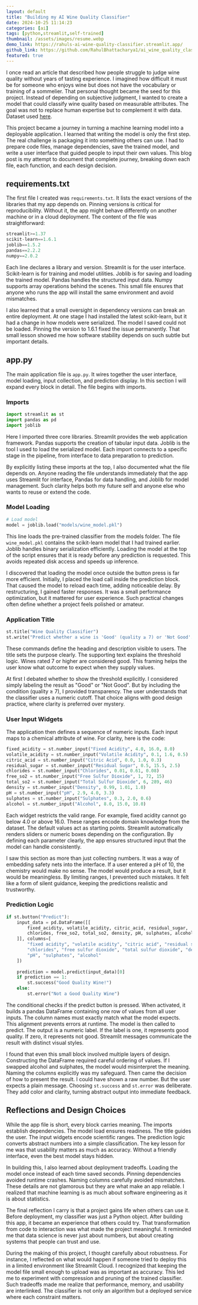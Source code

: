 ```yaml
---
layout: default
title: "Building my AI Wine Quality Classifier"
date: 2024-10-25 11:14:23
categories: [ai]
tags: [python,streamlit,self-trained]
thumbnail: /assets/images/resume.webp
demo_link: https://rahuls-ai-wine-quality-classifier.streamlit.app/
github_link: https://github.com/RahulBhattacharya1/ai_wine_quality_classifier
featured: true
---
```


I once read an article that described how people struggle to judge wine quality without years of tasting experience. I imagined how difficult it must be for someone who enjoys wine but does not have the vocabulary or training of a sommelier. That personal thought became the seed for this project. Instead of depending on subjective judgment, I wanted to create a model that could classify wine quality based on measurable attributes. The goal was not to replace human expertise but to complement it with data. Dataset used [here](https://www.kaggle.com/datasets/uciml/red-wine-quality-cortez-et-al-2009).

This project became a journey in turning a machine learning model into a deployable application. I learned that writing the model is only the first step. The real challenge is packaging it into something others can use. I had to prepare code files, manage dependencies, save the trained model, and write a user interface that guided people to input their own values. This blog post is my attempt to document that complete journey, breaking down each file, each function, and each design decision.
## requirements.txt

The first file I created was `requirements.txt`. It lists the exact versions of the libraries that my app depends on. Pinning versions is critical for reproducibility. Without it, the app might behave differently on another machine or in a cloud deployment. The content of the file was straightforward:

```python
streamlit>=1.37
scikit-learn==1.6.1
joblib==1.5.2
pandas==2.2.2
numpy==2.0.2
```

Each line declares a library and version. Streamlit is for the user interface. Scikit-learn is for training and model utilities. Joblib is for saving and loading the trained model. Pandas handles the structured input data. Numpy supports array operations behind the scenes. This small file ensures that anyone who runs the app will install the same environment and avoid mismatches.

I also learned that a small oversight in dependency versions can break an entire deployment. At one stage I had installed the latest scikit-learn, but it had a change in how models were serialized. The model I saved could not be loaded. Pinning the version to 1.6.1 fixed the issue permanently. That small lesson showed me how software stability depends on such subtle but important details.
## app.py

The main application file is `app.py`. It wires together the user interface, model loading, input collection, and prediction display. In this section I will expand every block in detail. The file begins with imports.
### Imports

```python
import streamlit as st
import pandas as pd
import joblib
```

Here I imported three core libraries. Streamlit provides the web application framework. Pandas supports the creation of tabular input data. Joblib is the tool I used to load the serialized model. Each import connects to a specific stage in the pipeline, from interface to data preparation to prediction.

By explicitly listing these imports at the top, I also documented what the file depends on. Anyone reading the file understands immediately that the app uses Streamlit for interface, Pandas for data handling, and Joblib for model management. Such clarity helps both my future self and anyone else who wants to reuse or extend the code.
### Model Loading

```python
# Load model
model = joblib.load("models/wine_model.pkl")
```

This line loads the pre-trained classifier from the models folder. The file `wine_model.pkl` contains the scikit-learn model that I had trained earlier. Joblib handles binary serialization efficiently. Loading the model at the top of the script ensures that it is ready before any prediction is requested. This avoids repeated disk access and speeds up inference.

I discovered that loading the model once outside the button press is far more efficient. Initially, I placed the load call inside the prediction block. That caused the model to reload each time, adding noticeable delay. By restructuring, I gained faster responses. It was a small performance optimization, but it mattered for user experience. Such practical changes often define whether a project feels polished or amateur.
### Application Title

```python
st.title("Wine Quality Classifier")
st.write("Predict whether a wine is 'Good' (quality ≥ 7) or 'Not Good'.")
```

These commands define the heading and description visible to users. The title sets the purpose clearly. The supporting text explains the threshold logic. Wines rated 7 or higher are considered good. This framing helps the user know what outcome to expect when they supply values.

At first I debated whether to show the threshold explicitly. I considered simply labeling the result as "Good" or "Not Good". But by including the condition (quality ≥ 7), I provided transparency. The user understands that the classifier uses a numeric cutoff. That choice aligns with good design practice, where clarity is preferred over mystery.
### User Input Widgets

The application then defines a sequence of numeric inputs. Each input maps to a chemical attribute of wine. For clarity, here is the code:

```python
fixed_acidity = st.number_input("Fixed Acidity", 4.0, 16.0, 8.0)
volatile_acidity = st.number_input("Volatile Acidity", 0.1, 1.6, 0.5)
citric_acid = st.number_input("Citric Acid", 0.0, 1.0, 0.3)
residual_sugar = st.number_input("Residual Sugar", 0.5, 15.5, 2.5)
chlorides = st.number_input("Chlorides", 0.01, 0.61, 0.08)
free_so2 = st.number_input("Free Sulfur Dioxide", 1, 72, 15)
total_so2 = st.number_input("Total Sulfur Dioxide", 6, 289, 46)
density = st.number_input("Density", 0.99, 1.01, 1.0)
pH = st.number_input("pH", 2.9, 4.0, 3.3)
sulphates = st.number_input("Sulphates", 0.3, 2.0, 0.6)
alcohol = st.number_input("Alcohol", 8.0, 15.0, 10.0)
```

Each widget restricts the valid range. For example, fixed acidity cannot go below 4.0 or above 16.0. These ranges encode domain knowledge from the dataset. The default values act as starting points. Streamlit automatically renders sliders or numeric boxes depending on the configuration. By defining each parameter clearly, the app ensures structured input that the model can handle consistently.

I saw this section as more than just collecting numbers. It was a way of embedding safety nets into the interface. If a user entered a pH of 10, the chemistry would make no sense. The model would produce a result, but it would be meaningless. By limiting ranges, I prevented such mistakes. It felt like a form of silent guidance, keeping the predictions realistic and trustworthy.
### Prediction Logic

```python
if st.button("Predict"):
    input_data = pd.DataFrame([[
        fixed_acidity, volatile_acidity, citric_acid, residual_sugar,
        chlorides, free_so2, total_so2, density, pH, sulphates, alcohol
    ]], columns=[
        "fixed acidity", "volatile acidity", "citric acid", "residual sugar",
        "chlorides", "free sulfur dioxide", "total sulfur dioxide", "density",
        "pH", "sulphates", "alcohol"
    ])
    
    prediction = model.predict(input_data)[0]
    if prediction == 1:
        st.success("Good Quality Wine!")
    else:
        st.error("Not a Good Quality Wine")
```

The conditional checks if the predict button is pressed. When activated, it builds a pandas DataFrame containing one row of values from all user inputs. The column names must exactly match what the model expects. This alignment prevents errors at runtime. The model is then called to predict. The output is a numeric label. If the label is one, it represents good quality. If zero, it represents not good. Streamlit messages communicate the result with distinct visual styles.

I found that even this small block involved multiple layers of design. Constructing the DataFrame required careful ordering of values. If I swapped alcohol and sulphates, the model would misinterpret the meaning. Naming the columns explicitly was my safeguard. Then came the decision of how to present the result. I could have shown a raw number. But the user expects a plain message. Choosing `st.success` and `st.error` was deliberate. They add color and clarity, turning abstract output into immediate feedback.
## Reflections and Design Choices

While the app file is short, every block carries meaning. The imports establish dependencies. The model load ensures readiness. The title guides the user. The input widgets encode scientific ranges. The prediction logic converts abstract numbers into a simple classification. The key lesson for me was that usability matters as much as accuracy. Without a friendly interface, even the best model stays hidden.

In building this, I also learned about deployment tradeoffs. Loading the model once instead of each time saved seconds. Pinning dependencies avoided runtime crashes. Naming columns carefully avoided mismatches. These details are not glamorous but they are what make an app reliable. I realized that machine learning is as much about software engineering as it is about statistics.

The final reflection I carry is that a project gains life when others can use it. Before deployment, my classifier was just a Python object. After building this app, it became an experience that others could try. That transformation from code to interaction was what made the project meaningful. It reminded me that data science is never just about numbers, but about creating systems that people can trust and use.

During the making of this project, I thought carefully about robustness. For instance, I reflected on what would happen if someone tried to deploy this in a limited environment like Streamlit Cloud. I recognized that keeping the model file small enough to upload was as important as accuracy. This led me to experiment with compression and pruning of the trained classifier. Such tradeoffs made me realize that performance, memory, and usability are interlinked. The classifier is not only an algorithm but a deployed service where each constraint matters.
